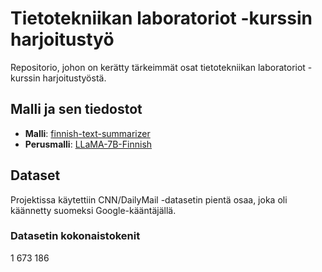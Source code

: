 <h1>Tietotekniikan laboratoriot -kurssin harjoitustyö</h1>
<p>Repositorio, johon on kerätty tärkeimmät osat tietotekniikan laboratoriot -kurssin harjoitustyöstä.</p>

<h2>Malli ja sen tiedostot</h2>
<ul>
  <li><strong>Malli</strong>: <a href="https://huggingface.co/Ottis/finnish-text-summarizer/tree/main">finnish-text-summarizer</a></li>
  <li><strong>Perusmalli</strong>: <a href="https://huggingface.co/Finnish-NLP/llama-7b-finnish">LLaMA-7B-Finnish</a></li>
</ul>

<h2>Dataset</h2>
<p>Projektissa käytettiin CNN/DailyMail -datasetin pientä osaa, joka oli käännetty suomeksi Google-kääntäjällä.</p>

<h3>Datasetin kokonaistokenit</h3>
<p>1 673 186</p>

